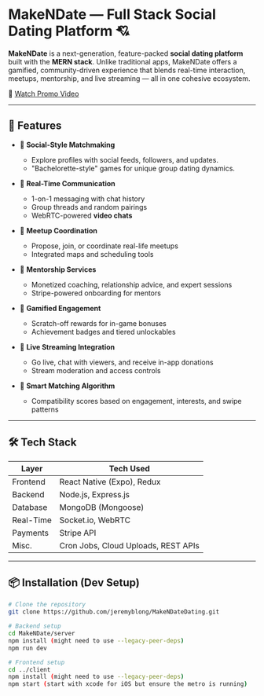 # MakeNDate — Full Stack Social Dating Platform 💘

**MakeNDate** is a next-generation, feature-packed **social dating platform** built with the **MERN stack**. Unlike traditional apps, MakeNDate offers a gamified, community-driven experience that blends real-time interaction, meetups, mentorship, and live streaming — all in one cohesive ecosystem.

🎥 [Watch Promo Video](https://youtu.be/SCp0Cyiozx8)

---

## 🚀 Features

- 🎯 **Social-Style Matchmaking**
  - Explore profiles with social feeds, followers, and updates.
  - "Bachelorette-style" games for unique group dating dynamics.

- 💬 **Real-Time Communication**
  - 1-on-1 messaging with chat history
  - Group threads and random pairings
  - WebRTC-powered **video chats**

- 📍 **Meetup Coordination**
  - Propose, join, or coordinate real-life meetups
  - Integrated maps and scheduling tools

- 🧠 **Mentorship Services**
  - Monetized coaching, relationship advice, and expert sessions
  - Stripe-powered onboarding for mentors

- 🎁 **Gamified Engagement**
  - Scratch-off rewards for in-game bonuses
  - Achievement badges and tiered unlockables

- 📡 **Live Streaming Integration**
  - Go live, chat with viewers, and receive in-app donations
  - Stream moderation and access controls

- 🧠 **Smart Matching Algorithm**
  - Compatibility scores based on engagement, interests, and swipe patterns

---

## 🛠 Tech Stack

| Layer        | Tech Used                     |
|--------------|-------------------------------|
| Frontend     | React Native (Expo), Redux    |
| Backend      | Node.js, Express.js           |
| Database     | MongoDB (Mongoose)            |
| Real-Time    | Socket.io, WebRTC             |
| Payments     | Stripe API                    |
| Misc.        | Cron Jobs, Cloud Uploads, REST APIs |

---

## 📦 Installation (Dev Setup)

```bash
# Clone the repository
git clone https://github.com/jeremyblong/MakeNDateDating.git

# Backend setup
cd MakeNDate/server
npm install (might need to use --legacy-peer-deps)
npm run dev

# Frontend setup
cd ../client
npm install (might need to use --legacy-peer-deps)
npm start (start with xcode for iOS but ensure the metro is running)

